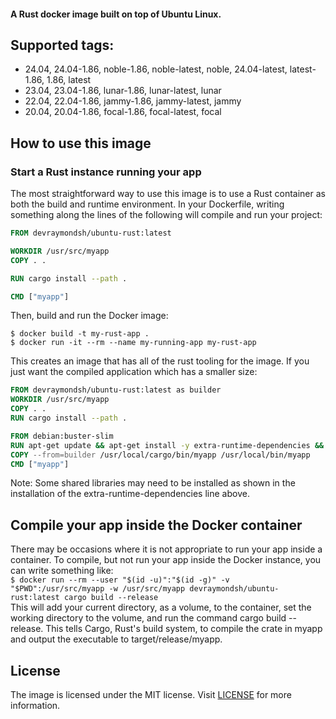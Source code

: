 #### A Rust docker image built on top of Ubuntu Linux.

## Supported tags:

- 24.04, 24.04-1.86, noble-1.86, noble-latest, noble, 24.04-latest, latest-1.86, 1.86, latest
- 23.04, 23.04-1.86, lunar-1.86, lunar-latest, lunar
- 22.04, 22.04-1.86, jammy-1.86, jammy-latest, jammy
- 20.04, 20.04-1.86, focal-1.86, focal-latest, focal

## How to use this image

### Start a Rust instance running your app

The most straightforward way to use this image is to use a Rust container as both the build and runtime environment. In your Dockerfile, writing something along the lines of the following will compile and run your project:

```Dockerfile
FROM devraymondsh/ubuntu-rust:latest

WORKDIR /usr/src/myapp
COPY . .

RUN cargo install --path .

CMD ["myapp"]
```

Then, build and run the Docker image:

`$ docker build -t my-rust-app .`<br />
`$ docker run -it --rm --name my-running-app my-rust-app`

This creates an image that has all of the rust tooling for the image. If you just want the compiled application which has a smaller size:

```Dockerfile
FROM devraymondsh/ubuntu-rust:latest as builder
WORKDIR /usr/src/myapp
COPY . .
RUN cargo install --path .

FROM debian:buster-slim
RUN apt-get update && apt-get install -y extra-runtime-dependencies && rm -rf /var/lib/apt/lists/*
COPY --from=builder /usr/local/cargo/bin/myapp /usr/local/bin/myapp
CMD ["myapp"]
```

Note: Some shared libraries may need to be installed as shown in the installation of the extra-runtime-dependencies line above.

## Compile your app inside the Docker container

There may be occasions where it is not appropriate to run your app inside a container. To compile, but not run your app inside the Docker instance, you can write something like:<br />
`$ docker run --rm --user "$(id -u)":"$(id -g)" -v "$PWD":/usr/src/myapp -w /usr/src/myapp devraymondsh/ubuntu-rust:latest cargo build --release`<br />
This will add your current directory, as a volume, to the container, set the working directory to the volume, and run the command cargo build --release. This tells Cargo, Rust's build system, to compile the crate in myapp and output the executable to target/release/myapp.

## License

The image is licensed under the MIT license. Visit [LICENSE](https://github.com/devraymondsh/ubuntu-rust/blob/main/LICENSE) for more information.
